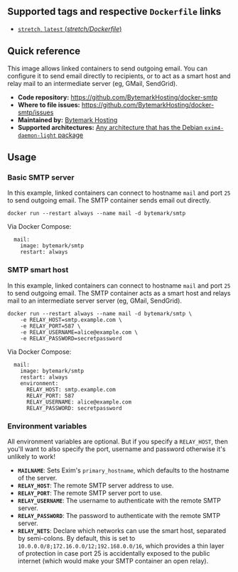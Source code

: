 ## Supported tags and respective `Dockerfile` links

* [`stretch`, `latest` (*stretch/Dockerfile*)](https://github.com/BytemarkHosting/docker-smtp/blob/master/stretch/Dockerfile)

## Quick reference

This image allows linked containers to send outgoing email. You can configure
it to send email directly to recipients, or to act as a smart host and relay
mail to an intermediate server (eg, GMail, SendGrid).

* **Code repository:**
  https://github.com/BytemarkHosting/docker-smtp
* **Where to file issues:**
  https://github.com/BytemarkHosting/docker-smtp/issues
* **Maintained by:**
  [Bytemark Hosting](https://www.bytemark.co.uk)
* **Supported architectures:**
  [Any architecture that has the Debian `exim4-daemon-light` package](https://packages.debian.org/stretch/exim4-daemon-light)

## Usage

### Basic SMTP server

In this example, linked containers can connect to hostname `mail` and port `25`
to send outgoing email. The SMTP container sends email out directly.

```
docker run --restart always --name mail -d bytemark/smtp
```

Via Docker Compose:

```
  mail:
    image: bytemark/smtp
    restart: always
```

### SMTP smart host

In this example, linked containers can connect to hostname `mail` and port `25`
to send outgoing email. The SMTP container acts as a smart host and relays mail
to an intermediate server server (eg, GMail, SendGrid).

```
docker run --restart always --name mail -d bytemark/smtp \
    -e RELAY_HOST=smtp.example.com \
    -e RELAY_PORT=587 \
    -e RELAY_USERNAME=alice@example.com \
    -e RELAY_PASSWORD=secretpassword
```

Via Docker Compose:

```
  mail:
    image: bytemark/smtp
    restart: always
    environment:
      RELAY_HOST: smtp.example.com
      RELAY_PORT: 587
      RELAY_USERNAME: alice@example.com
      RELAY_PASSWORD: secretpassword
```

### Environment variables

All environment variables are optional. But if you specify a `RELAY_HOST`, then
you'll want to also specify the port, username and password otherwise it's
unlikely to work!

* **`MAILNAME`**: Sets Exim's `primary_hostname`, which defaults to the
  hostname of the server.
* **`RELAY_HOST`**: The remote SMTP server address to use.
* **`RELAY_PORT`**: The remote SMTP server port to use.
* **`RELAY_USERNAME`**: The username to authenticate with the remote SMTP
  server.
* **`RELAY_PASSWORD`**: The password to authenticate with the remote SMTP
  server.
* **`RELAY_NETS`**: Declare which networks can use the smart host, separated by
  semi-colons. By default, this is set to
  `10.0.0.0/8;172.16.0.0/12;192.168.0.0/16`, which provides a thin layer of
  protection in case port 25 is accidentally exposed to the public internet
  (which would make your SMTP container an open relay).

